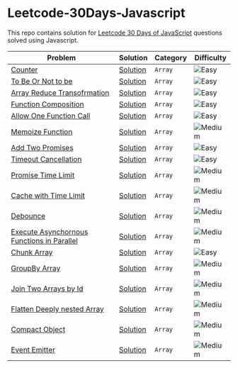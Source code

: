 # Leetcode-30Days-Javascript

This repo contains solution for [Leetcode 30 Days of JavaScript](https://leetcode.com/studyplan/30-days-of-javascript/) questions solved using Javascript.

| Problem                                                                                                                                                                               | Solution                                              | Category | Difficulty                                                                                 |
| ------------------------------------------------------------------------------------------------------------------------------------------------------------------------------------- | ----------------------------------------------------- | -------- | ------------------------------------------------------------------------------------------ |
| [Counter](https://leetcode.com/problems/counter/description/?envType=study-plan-v2&envId=30-days-of-javascript)                                                                       | [Solution](./closure/counter.js)                      | `Array`  | <img src="https://img.shields.io/badge/Easy-brightgreen?style=for-the-badge" alt="Easy" /> |
| [To Be Or Not to be](https://leetcode.com/problems/to-be-or-not-to-be/description/?envType=study-plan-v2&envId=30-days-of-javascript)                                                 | [Solution](./closure/toBeOrNotToBe.js)                | `Array`  | <img src="https://img.shields.io/badge/Easy-brightgreen?style=for-the-badge" alt="Easy" /> |
| [Array Reduce Transofrmation](https://leetcode.com/problems/array-reduce-transformation/description/?envType=study-plan-v2&envId=30-days-of-javascript)                               | [Solution](./arrayFn/reduce.js)                       | `Array`  | <img src="https://img.shields.io/badge/Easy-brightgreen?style=for-the-badge" alt="Easy" /> |
| [Function Composition](https://leetcode.com/problems/function-composition/description/?envType=study-plan-v2&envId=30-days-of-javascript)                                             | [Solution](./functionTransformation/compositionFn.js) | `Array`  | <img src="https://img.shields.io/badge/Easy-brightgreen?style=for-the-badge" alt="Easy" /> |
| [Allow One Function Call](https://leetcode.com/problems/allow-one-function-call/description/?envType=study-plan-v2&envId=30-days-of-javascript)                                       | [Solution](./functionTransformation/allowOnce.js)     | `Array`  | <img src="https://img.shields.io/badge/Easy-brightgreen?style=for-the-badge" alt="Easy" /> |
| [Memoize Function](https://leetcode.com/problems/memoize/description/?envType=study-plan-v2&envId=30-days-of-javascript)                                                              | [Solution](./functionTransformation/memoize.js)       | `Array`  | <img src="https://img.shields.io/badge/Medium-FECC00?style=for-the-badge" alt="Medium" />  |
| [Add Two Promises](https://leetcode.com/problems/add-two-promises/description/?envType=study-plan-v2&envId=30-days-of-javascript)                                                     | [Solution](./promiseAndTime/addTwoPromise.js)         | `Array`  | <img src="https://img.shields.io/badge/Easy-brightgreen?style=for-the-badge" alt="Easy" /> |
| [Timeout Cancellation](https://leetcode.com/problems/timeout-cancellation/description/?envType=study-plan-v2&envId=30-days-of-javascript)                                             | [Solution](./promiseAndTime/timeoutCancelFn.js)       | `Array`  | <img src="https://img.shields.io/badge/Easy-brightgreen?style=for-the-badge" alt="Easy" /> |
| [Promise Time Limit](https://leetcode.com/problems/promise-time-limit/submissions/1170680563/?envType=study-plan-v2&envId=30-days-of-javascript)                                      | [Solution](./promises/timeLimit.js)                   | `Array`  | <img src="https://img.shields.io/badge/Medium-FECC00?style=for-the-badge" alt="Medium" />  |
| [Cache with Time Limit](https://leetcode.com/problems/cache-with-time-limit/description/?envType=study-plan-v2&envId=30-days-of-javascript)                                           | [Solution](./promiseAndTime/cacheWithTimeLimit.js)    | `Array`  | <img src="https://img.shields.io/badge/Medium-FECC00?style=for-the-badge" alt="Medium" />  |
| [Debounce](https://leetcode.com/problems/debounce/description/?envType=study-plan-v2&envId=30-days-of-javascript)                                                                     | [Solution](./promiseAndTime/debounce.js)              | `Array`  | <img src="https://img.shields.io/badge/Medium-FECC00?style=for-the-badge" alt="Medium" />  |
| [Execute Asynchornous Functions in Parallel](https://leetcode.com/problems/execute-asynchronous-functions-in-parallel/description/?envType=study-plan-v2&envId=30-days-of-javascript) | [Solution](./promiseAndTime/promiseAll.js)            | `Array`  | <img src="https://img.shields.io/badge/Medium-FECC00?style=for-the-badge" alt="Medium" />  |
| [Chunk Array](https://leetcode.com/problems/chunk-array/description/?envType=study-plan-v2&envId=30-days-of-javascript)                                                               | [Solution](./jsonParse/arrayChunk.js)                 | `Array`  | <img src="https://img.shields.io/badge/Easy-brightgreen?style=for-the-badge" alt="Easy" /> |
| [GroupBy Array](https://leetcode.com/problems/group-by/description/?envType=study-plan-v2&envId=30-days-of-javascript)                                                                | [Solution](./jsonParse/groupBy.js)                    | `Array`  | <img src="https://img.shields.io/badge/Medium-FECC00?style=for-the-badge" alt="Medium" />  |
| [Join Two Arrays by Id](https://leetcode.com/problems/join-two-arrays-by-id/description/?envType=study-plan-v2&envId=30-days-of-javascript)                                           | [Solution](./jsonParse/joinArrays.js)                 | `Array`  | <img src="https://img.shields.io/badge/Medium-FECC00?style=for-the-badge" alt="Medium" />  |
| [Flatten Deeply nested Array](https://leetcode.com/problems/flatten-deeply-nested-array/description/?envType=study-plan-v2&envId=30-days-of-javascript)                               | [Solution](./jsonParse/flatten.js)                    | `Array`  | <img src="https://img.shields.io/badge/Medium-FECC00?style=for-the-badge" alt="Medium" />  |
| [Compact Object](https://leetcode.com/problems/compact-object/description/?envType=study-plan-v2&envId=30-days-of-javascript)                                                         | [Solution](./jsonParse/compactObject.js)              | `Array`  | <img src="https://img.shields.io/badge/Medium-FECC00?style=for-the-badge" alt="Medium" />  |
| [Event Emitter](https://leetcode.com/problems/event-emitter/?envType=study-plan-v2&envId=30-days-of-javascript)                                                                       | [Solution](./classes/eventEmitter.js)                 | `Array`  | <img src="https://img.shields.io/badge/Medium-FECC00?style=for-the-badge" alt="Medium" />  |
